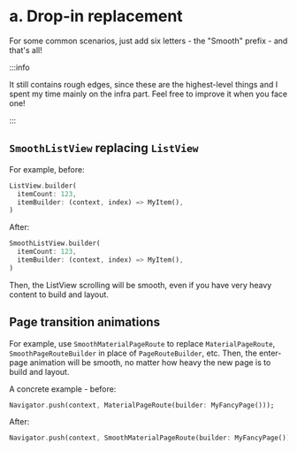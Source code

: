 # a. Drop-in replacement

For some common scenarios, just add six letters - the "Smooth" prefix - and that's all!

:::info

It still contains rough edges, since these are the highest-level things and I spent my time mainly on the infra part. Feel free to improve it when you face one!

:::

## `SmoothListView` replacing `ListView`

For example, before:

```dart
ListView.builder(
  itemCount: 123,
  itemBuilder: (context, index) => MyItem(),
)
```

After:

```dart
SmoothListView.builder(
  itemCount: 123,
  itemBuilder: (context, index) => MyItem(),
)
```

Then, the ListView scrolling will be smooth, even if you have very heavy content to build and layout.

## Page transition animations

For example, use `SmoothMaterialPageRoute` to replace `MaterialPageRoute`, `SmoothPageRouteBuilder` in place of `PageRouteBuilder`, etc. Then, the enter-page animation will be smooth, no matter how heavy the new page is to build and layout.

A concrete example - before:

```dart
Navigator.push(context, MaterialPageRoute(builder: MyFancyPage()));
```

After:

```dart
Navigator.push(context, SmoothMaterialPageRoute(builder: MyFancyPage()));
```

